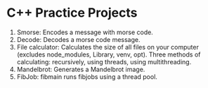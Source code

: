 # C++ Practice Projects
1. Smorse: Encodes a message with morse code.
2. Decode: Decodes a morse code message.
3. File calculator: Calculates the size of all files on your computer (excludes node_modules, Library, venv, opt). Three methods of calculating: recursively, using threads, using multithreading.
4. Mandelbrot: Generates a Mandelbrot image.
5. FibJob: fibmain runs fibjobs using a thread pool.
